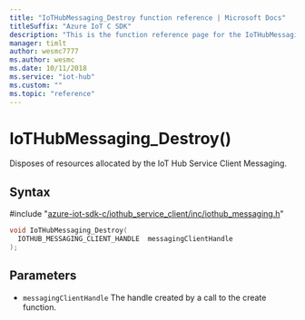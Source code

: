 ```yaml
---                             
title: "IoTHubMessaging_Destroy function reference | Microsoft Docs" 
titleSuffix: "Azure IoT C SDK"            
description: "This is the function reference page for the IoTHubMessaging_Destroy() function in the Azure IoT C SDK. This SDK is used with Azure IoT Hub and Azure IoT Hub Device Provisioning Service"            
manager: timlt                 
author: wesmc7777              
ms.author: wesmc               
ms.date: 10/11/2018                    
ms.service: "iot-hub"             
ms.custom: ""                
ms.topic: "reference"        
---                            
```


# IoTHubMessaging_Destroy()

Disposes of resources allocated by the IoT Hub Service Client Messaging.

## Syntax

\#include "[azure-iot-sdk-c/iothub_service_client/inc/iothub_messaging.h](../iothub-messaging-h.md)"  
```C
void IoTHubMessaging_Destroy(
  IOTHUB_MESSAGING_CLIENT_HANDLE  messagingClientHandle
);
```

## Parameters
* `messagingClientHandle` The handle created by a call to the create function.


